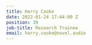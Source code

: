 ```yaml
---
title: Harry Cooke
date: 2022-01-24 17:44:00 Z
position: 39
job-title: Research Trainee
email: harry.cooke@novel.audio
---
```


